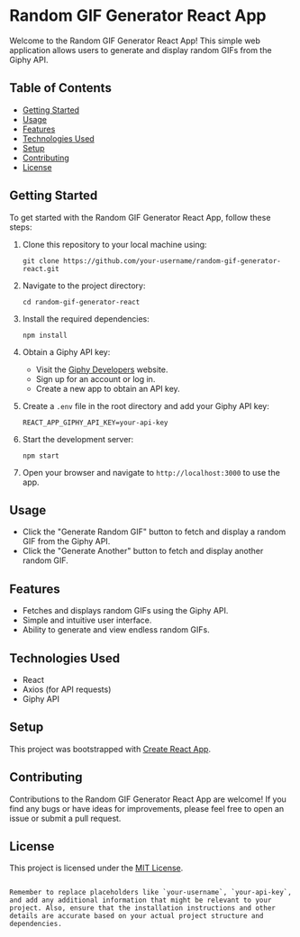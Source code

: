 
# Random GIF Generator React App

Welcome to the Random GIF Generator React App! This simple web application allows users to generate and display random GIFs from the Giphy API.

## Table of Contents
- [Getting Started](#getting-started)
- [Usage](#usage)
- [Features](#features)
- [Technologies Used](#technologies-used)
- [Setup](#setup)
- [Contributing](#contributing)
- [License](#license)

## Getting Started

To get started with the Random GIF Generator React App, follow these steps:

1. Clone this repository to your local machine using:
   ```
   git clone https://github.com/your-username/random-gif-generator-react.git
   ```

2. Navigate to the project directory:
   ```
   cd random-gif-generator-react
   ```

3. Install the required dependencies:
   ```
   npm install
   ```

4. Obtain a Giphy API key:
   - Visit the [Giphy Developers](https://developers.giphy.com/) website.
   - Sign up for an account or log in.
   - Create a new app to obtain an API key.

5. Create a `.env` file in the root directory and add your Giphy API key:
   ```
   REACT_APP_GIPHY_API_KEY=your-api-key
   ```

6. Start the development server:
   ```
   npm start
   ```

7. Open your browser and navigate to `http://localhost:3000` to use the app.

## Usage

- Click the "Generate Random GIF" button to fetch and display a random GIF from the Giphy API.
- Click the "Generate Another" button to fetch and display another random GIF.

## Features

- Fetches and displays random GIFs using the Giphy API.
- Simple and intuitive user interface.
- Ability to generate and view endless random GIFs.

## Technologies Used

- React
- Axios (for API requests)
- Giphy API

## Setup

This project was bootstrapped with [Create React App](https://github.com/facebook/create-react-app).

## Contributing

Contributions to the Random GIF Generator React App are welcome! If you find any bugs or have ideas for improvements, please feel free to open an issue or submit a pull request.

## License

This project is licensed under the [MIT License](LICENSE).
```

Remember to replace placeholders like `your-username`, `your-api-key`, and add any additional information that might be relevant to your project. Also, ensure that the installation instructions and other details are accurate based on your actual project structure and dependencies.
